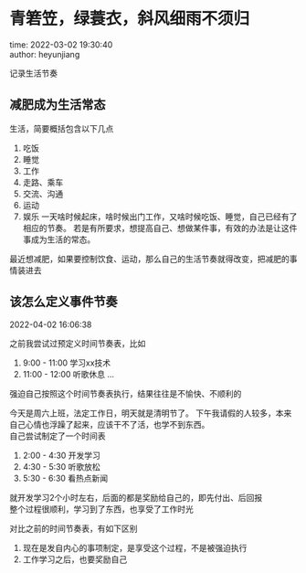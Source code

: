 # 青箬笠，绿蓑衣，斜风细雨不须归

time: 2022-03-02 19:30:40  
author: heyunjiang

记录生活节奏

## 减肥成为生活常态

生活，简要概括包含以下几点  
1. 吃饭
2. 睡觉
3. 工作
4. 走路、乘车
5. 交流、沟通
6. 运动
7. 娱乐
一天啥时候起床，啥时候出门工作，又啥时候吃饭、睡觉，自己已经有了相应的节奏。
若是有所要求，想提高自己、想做某件事，有效的办法是让这件事成为生活的常态。

最近想减肥，如果要控制饮食、运动，那么自己的生活节奏就得改变，把减肥的事情装进去

## 该怎么定义事件节奏

2022-04-02 16:06:38

之前我尝试过预定义时间节奏表，比如  
1. 9:00 - 11:00 学习xx技术
2. 11:00 - 12:00 听歌休息
...

强迫自己按照这个时间节奏表执行，结果往往是不愉快、不顺利的

今天是周六上班，法定工作日，明天就是清明节了。
下午我请假的人较多，本来自己心情也浮躁了起来，应该干不了活，也学不到东西。  
自己尝试制定了一个时间表  
1. 2:00 - 4:30 开发学习
2. 4:30 - 5:30 听歌放松
3. 5:30 - 6:30 看热点新闻

就开发学习2个小时左右，后面的都是奖励给自己的，即先付出、后回报  
整个过程很顺利，学习到了东西，也享受了工作时光

对比之前的时间节奏表，有如下区别  
1. 现在是发自内心的事项制定，是享受这个过程，不是被强迫执行
2. 工作学习之后，也要奖励自己
